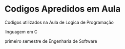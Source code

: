 # Codigos Apredidos em Aula

Codigos utilizados na Aula de Logica de Programação

linguagem em C

primeiro semestre de Engenharia de Software
